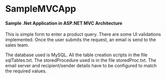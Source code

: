# SampleMVCApp
#### Sample .Net Application in ASP.NET MVC Architecture

This is simple form to enter a product query. There are some UI validations implemented. Once the user submits the request, an email is send to the sales team. 

The database used is MySQL. All the table creation scripts in the file sqlTables.txt. The storedProcedure used is in the file storedProc.txt. The email server and recipient/sender details have to be configured to match the required values.
